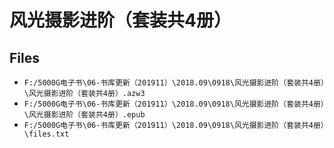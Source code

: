 # 风光摄影进阶（套装共4册）

## Files

- `F:/5000G电子书\06-书库更新（201911）\2018.09\0918\风光摄影进阶（套装共4册）\风光摄影进阶（套装共4册）.azw3`
- `F:/5000G电子书\06-书库更新（201911）\2018.09\0918\风光摄影进阶（套装共4册）\风光摄影进阶（套装共4册）.epub`
- `F:/5000G电子书\06-书库更新（201911）\2018.09\0918\风光摄影进阶（套装共4册）\files.txt`
